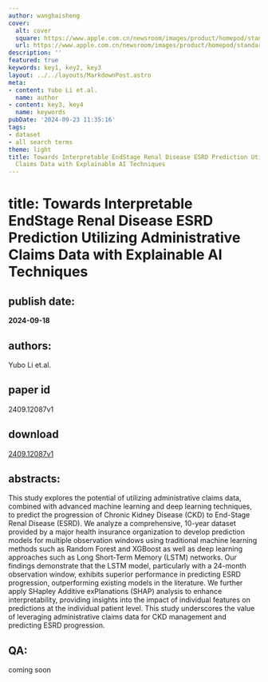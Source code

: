 ```yaml
---
author: wanghaisheng
cover:
  alt: cover
  square: https://www.apple.com.cn/newsroom/images/product/homepod/standard/Apple-HomePod-hero-230118_big.jpg.large_2x.jpg
  url: https://www.apple.com.cn/newsroom/images/product/homepod/standard/Apple-HomePod-hero-230118_big.jpg.large_2x.jpg
description: ''
featured: true
keywords: key1, key2, key3
layout: ../../layouts/MarkdownPost.astro
meta:
- content: Yubo Li et.al.
  name: author
- content: key3, key4
  name: keywords
pubDate: '2024-09-23 11:35:16'
tags:
- dataset
- all search terms
theme: light
title: Towards Interpretable EndStage Renal Disease ESRD Prediction Utilizing Administrative
  Claims Data with Explainable AI Techniques
---
```


# title: Towards Interpretable EndStage Renal Disease ESRD Prediction Utilizing Administrative Claims Data with Explainable AI Techniques 
## publish date: 
**2024-09-18** 
## authors: 
  Yubo Li et.al. 
## paper id
2409.12087v1
## download
[2409.12087v1](http://arxiv.org/abs/2409.12087v1)
## abstracts:
This study explores the potential of utilizing administrative claims data, combined with advanced machine learning and deep learning techniques, to predict the progression of Chronic Kidney Disease (CKD) to End-Stage Renal Disease (ESRD). We analyze a comprehensive, 10-year dataset provided by a major health insurance organization to develop prediction models for multiple observation windows using traditional machine learning methods such as Random Forest and XGBoost as well as deep learning approaches such as Long Short-Term Memory (LSTM) networks. Our findings demonstrate that the LSTM model, particularly with a 24-month observation window, exhibits superior performance in predicting ESRD progression, outperforming existing models in the literature. We further apply SHapley Additive exPlanations (SHAP) analysis to enhance interpretability, providing insights into the impact of individual features on predictions at the individual patient level. This study underscores the value of leveraging administrative claims data for CKD management and predicting ESRD progression.
## QA:
coming soon
